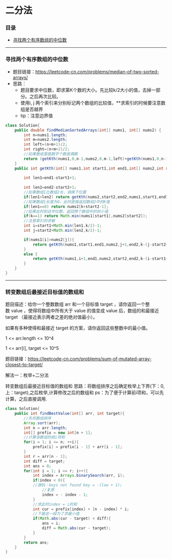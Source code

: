 # 二分法

### 目录

* [寻找两个有序数组的中位数](#寻找两个有序数组的中位数)



---
### 寻找两个有序数组的中位数
- 题目链接：https://leetcode-cn.com/problems/median-of-two-sorted-arrays/
- 思路：
  - 题目要求中位数，即求第K个数的大小。先比较k/2大小的值，去掉一部分。之后再次比较。
  - 使用i, j 两个索引来分别标记两个数组的比较值，**求索引的时候要注意数组是否越界
  - tip：注意边界值
```java
class Solution{
    public double findMedianSortedArrays(int[] nums1, int[] nums2) {
        int n=nums1.length;
        int m=nums2.length;
        int left=(n+m+1)/2;
        int right=(n+m+2)/2;
        //如果数组里面数字个数是偶数
        return (getKth(nums1,0,n-1,nums2,0,m-1,left)+getKth(nums1,0,n-1,nums2,0,m-1,right))*0.5;
    }
    public int getKth(int[] nums1,int start1,int end1,int[] nums2,int start2,int end2,int k){
        
        int len1=end1-start1+1;
        
        int len2=end2-start2+1;
        //如果数组1比数组2长，调换下位置
        if(len1>len2) return getKth(nums2,start2,end2,nums1,start1,end1,k);
        //如果数组1长度为0，此时直接返回数组2中的K值
        if(len1==0) return nums2[k+start2-1];
        //如果此时到达中位数，返回两个数组中的较小值
        if(k==1) return Math.min(nums1[start1],nums2[start2]);
        //注意索引的求解
        int i=start1+Math.min(len1,k/2)-1;
        int j=start2+Math.min(len2,k/2)-1;

        if(nums1[i]>nums2[j]){
            return getKth(nums1,start1,end1,nums2,j+1,end2,k-(j-start2+1));
        }
        else {
            return getKth(nums1,i+1,end1,nums2,start2,end2,k-(i-start1+1));
        }
    }
}
```
---

### 转变数组后最接近目标值的数组和

题目描述：给你一个整数数组 arr 和一个目标值 target ，请你返回一个整数 value ，使得将数组中所有大于 value 的值变成 value 后，数组的和最接近  target （最接近表示两者之差的绝对值最小）。

如果有多种使得和最接近 target 的方案，请你返回这些整数中的最小值。

1 <= arr.length <= 10^4

1 <= arr[i], target <= 10^5

题目链接：https://leetcode-cn.com/problems/sum-of-mutated-array-closest-to-target/

解法一：枚举+二分法

转变数组后最接近目标值的数组和
思路：将数组排序之后确定枚举上下界(下：0,上：target),之后枚举,计算修改之后的数组和
ps：为了便于计算前i项和，可以先计算，之后直接调用.

```java
class Solution{
    public int findBestValue(int[] arr, int target){
        //先将数组排序
        Array.sort(arr);
        int n = arr.length;
        int[] prefix = new int[n + 1];
        //计算该数组的前i项和
        for(i = 1; i <= n; ++i){
            prefix[i] = prefix[i - 1] + arr[i - 1];
        }
        int r = arr[n - 1];
        int diff = target;
        int ans = 0;
        for(int i = 1; i <= r; i++){
            int index = Arrays.binarySearch(arr, i);
            if(index < 0){
            //源码：keys not found key = -(low + 1);
                //复原
                index = - index - 1;
            }
            //求此时index = i的和
            int cur = prefix[index] + [n - index] * i;
            //下面这一段为了求最小值
            if(Math.abs(cur - target) < diff){
                ans = i;
                diff = Math.abs(cur - target);
            }
        }
        return ans;
    }
} 
```


